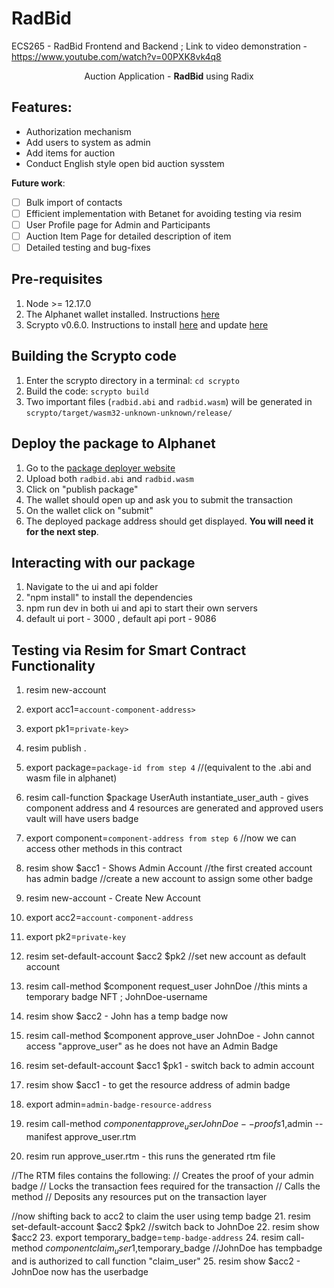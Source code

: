 # RadBid
ECS265 - RadBid Frontend and Backend ; 
Link to video demonstration - https://www.youtube.com/watch?v=00PXK8vk4q8

<div align="center">
  Auction Application - <b>RadBid</b> using Radix
</div>

<h2>Features:</h2>

- Authorization mechanism
- Add users to system as admin
- Add items for auction
- Conduct English style open bid auction sysstem

**Future work**:
- [ ] Bulk import of contacts
- [ ] Efficient implementation with Betanet for avoiding testing via resim
- [ ] User Profile page for Admin and Participants
- [ ] Auction Item Page for detailed description of item
- [ ] Detailed testing and bug-fixes

## Pre-requisites
1. Node >= 12.17.0
2. The Alphanet wallet installed. Instructions [here](https://docs.radixdlt.com/main/scrypto/alphanet/wallet-extension.html)
3. Scrypto v0.6.0. Instructions to install [here](https://docs.radixdlt.com/main/scrypto/getting-started/install-scrypto.html) and update [here](https://docs.radixdlt.com/main/scrypto/getting-started/updating-scrypto.html)

## Building the Scrypto code
1. Enter the scrypto directory in a terminal: `cd scrypto`
1. Build the code: `scrypto build`
1. Two important files (`radbid.abi` and `radbid.wasm`) will be generated in `scrypto/target/wasm32-unknown-unknown/release/`

## Deploy the package to Alphanet
1. Go to the [package deployer website](https://alphanet-deployer.radixdlt.com/)
2. Upload both `radbid.abi` and `radbid.wasm`
3. Click on "publish package"
4. The wallet should open up and ask you to submit the transaction
5. On the wallet click on "submit"
6. The deployed package address should get displayed. **You will need it for the next step**.

## Interacting with our package
1. Navigate to the ui and api folder
2. "npm install" to install the dependencies
3. npm run dev in both ui and api to start their own servers
4. default ui port - 3000 , default api port - 9086

## Testing via Resim for Smart Contract Functionality
1. resim new-account
2. export acc1=`account-component-address>`
3. export pk1=`private-key>`

4. resim publish . 
5. export package=`package-id from step 4`         //(equivalent to the .abi and wasm file in alphanet)

6. resim call-function $package UserAuth instantiate_user_auth - gives component address and 4 resources are generated and approved users vault will have users badge
7. export component=`component-address from step 6` //now we can access other methods in this contract

8. resim show $acc1   - Shows Admin Account
//the first created account has admin badge
//create a new account to assign some other badge

9. resim new-account  - Create New Account
10. export acc2=`account-component-address`
11. export pk2=`private-key`
12. resim set-default-account $acc2 $pk2    //set new account as default account
13. resim call-method $component request_user JohnDoe         //this mints a temporary badge NFT ; JohnDoe-username
14. resim show $acc2      - John has a temp badge now
15. resim call-method $component approve_user JohnDoe  - John cannot access "approve_user" as he does not have an Admin Badge

16. resim set-default-account $acc1 $pk1  - switch back to admin account
17. resim show $acc1 - to get the resource address of admin badge
18. export admin=`admin-badge-resource-address`
19. resim call-method $component approve_user JohnDoe --proofs 1,$admin --manifest approve_user.rtm
20. resim run approve_user.rtm - this runs the generated rtm file     

//The RTM files contains the following:
// Creates the proof of your admin badge
// Locks the transaction fees required for the transaction
// Calls the method
// Deposits any resources put on the transaction layer

//now shifting back to acc2 to claim the user using temp badge
21. resim set-default-account $acc2 $pk2    //switch back to JohnDoe
22. resim show $acc2
23. export temporary_badge=`temp-badge-address`
24. resim call-method $component claim_user 1,$temporary_badge        //JohnDoe has tempbadge and is authorized to call function "claim_user"
25. resim show $acc2 - JohnDoe now has the userbadge 
